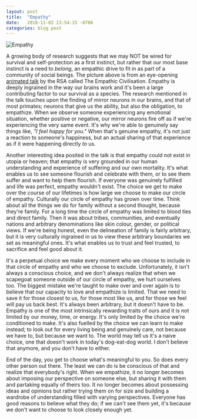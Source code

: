 ```yaml
---
layout: post
title:  "Empathy"
date:   2018-11-02 13:54:15 -0700
categories: blog post
---
```

![Empathy](https://i.imgur.com/shW9qLi.png "Empathy")

A growing body of research suggests that we may NOT be wired for survival and self-protection as a first instinct, but rather that our most base instinct is a need to *belong*, an empathic drive to fit in as part of a community of social beings. The picture above is from an eye-opening [animated talk](https://www.youtube.com/watch?v=l7AWnfFRc7g "RSA Animate: The Empathic Civilization") by the RSA called The Empathic Civilisation. Empathy is deeply ingrained in the way our brains work and it's been a large contributing factor to our survival as a species. The research mentioned in the talk touches upon the finding of mirror neurons in our brains, and that of most primates; neurons that give us the ability, but also the obligation, to empathize. When we observe someone experiencing any emotional situation, whether positive or negative, our mirror neurons fire off as if we're experiencing the very same event. It's why we're able to genuinely say things like, *"I feel happy for you."* When that's genuine empathy, it's not just a reaction to someone's happiness, but an actual sharing of that experience as if it were happening directly *to* us.

Another interesting idea posited in the talk is that empathy could not exist in utopia or heaven; that empathy is very grounded in our human understanding and experience of suffering and our own mortality. It's what enables us to see someone flourish and celebrate with them, or to see them suffer and want to help them flourish. If everyone was genuinely fulfilled and life was perfect, empathy wouldn't exist. The choice we get to make over the course of our lifetimes is how large we choose to make our circle of empathy. Culturally our circle of empathy has grown over time. Think about all the things we do for family without a second thought, because they're family. For a long time the circle of empathy was limited to blood ties and direct family. Then it was about tribes, communities, and eventually nations and arbitrary denominations like skin colour, gender, or political views. If we're being honest, even the delineation of family is fairly arbitrary, but it is very culturally ingrained in us to view these arbitrary boundaries we set as meaningful ones. It's what enables us to trust and feel trusted, to sacrifice and feel good about it. 

It's a perpetual choice we make every moment who we choose to include in that circle of empathy and who we choose to exclude. Unfortunately, it isn't always a conscious choice, and we don't always realize that when we scapegoat someone outside of our circle of empathy, we hurt ourselves too. The biggest mistake we're taught to make over and over again is to believe that our capacity to love and empathize is limited. That we need to save it for those closest to us, for those most like us, and for those we feel will pay us back best. It's always been arbitrary, but it doesn't have to be. Empathy is one of the most intrinsically rewarding traits of ours and it is not limited by our money, time, or energy. It's only limited by the choice we're conditioned to make. It's also fuelled by the choice we can learn to make instead; to look out for every living being and genuinely care, not because we have to, but because we want to. The world may tell us it's a naive choice, one that doesn't work in today's dog-eat-dog world. I don't believe that anymore, and you don't have to either. 

End of the day, you get to choose what's meaningful to you. So does every other person out there. The least we can do is be conscious of that and realize that everybody's right. When we empathize, it no longer becomes about imposing our perspective on someone else, but sharing it with them and partaking equally of theirs too. It no longer becomes about possessing ideas and opinions but rather trying them on for size and building a wardrobe of understanding filled with varying perspectives. Everyone has good reasons to believe what they do; if we can't see them yet, it's because we don't want to choose to look closely enough yet.